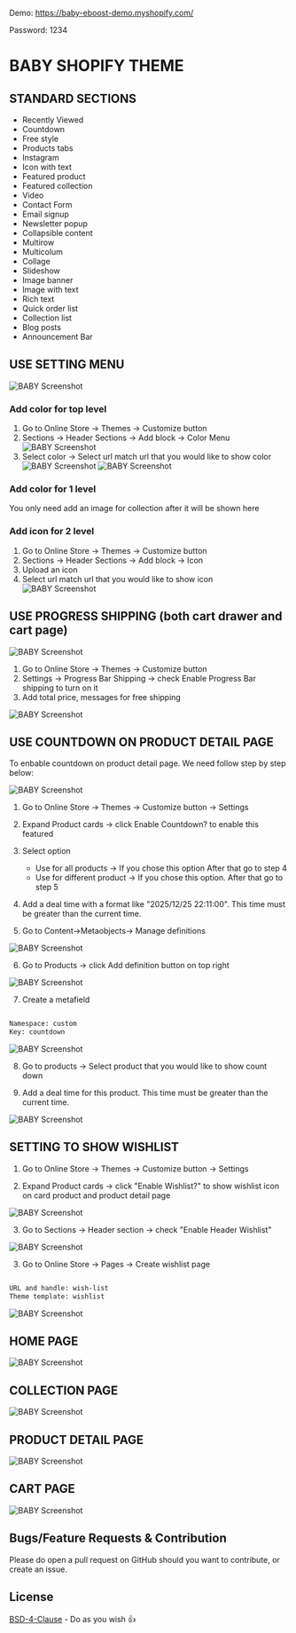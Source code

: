 Demo: https://baby-eboost-demo.myshopify.com/

Password: 1234

# BABY SHOPIFY THEME

## STANDARD SECTIONS

+ Recently Viewed
+ Countdown
+ Free style
+ Products tabs
+ Instagram
+ Icon with text
+ Featured product
+ Featured collection
+ Video
+ Contact Form
+ Email signup
+ Newsletter popup
+ Collapsible content
+ Multirow
+ Multicolum
+ Collage
+ Slideshow
+ Image banner
+ Image with text
+ Rich text
+ Quick order list
+ Collection list
+ Blog posts
+ Announcement Bar

## USE SETTING MENU

![BABY Screenshot](docs/baby-shopify-theme-menu.jpg)


### Add color for top level

1. Go to Online Store -> Themes -> Customize button
2. Sections -> Header  Sections -> Add block -> Color Menu
![BABY Screenshot](docs/Baby-Eboost-Demo-·-Customize-baby-·-Shopify-menu04.png)
3. Select color -> Select url match url that you would like to show color
![BABY Screenshot](docs/Baby-Eboost-Demo-·-Customize-baby-·-Shopify-menu03.png)
![BABY Screenshot](docs/Baby-Eboost-Demo-·-Customize-baby-·-Shopify-menu02.png)


### Add color for 1 level

You only need add an image for collection after it will be shown here

### Add icon for 2 level

1. Go to Online Store -> Themes -> Customize button
2. Sections -> Header  Sections -> Add block -> Icon
3. Upload an icon 
4. Select url match url that you would like to show icon
![BABY Screenshot](docs/Baby-Eboost-Demo-·-Customize-baby-·-Shopify-menu01.png)


## USE PROGRESS SHIPPING (both cart drawer and cart page)

![BABY Screenshot](docs/baby-shopify-theme.jpg)


1. Go to Online Store -> Themes -> Customize button
2. Settings -> Progress Bar Shipping -> check Enable Progress Bar shipping to turn on it
3. Add total price, messages for free shipping

![BABY Screenshot](docs/baby-shopify-theme-progress-config.jpg)


## USE COUNTDOWN ON PRODUCT DETAIL PAGE

To enbable countdown on product detail page. We need follow step by step below:

![BABY Screenshot](docs/baby-shopify-theme-countdown.jpg)


1. Go to Online Store -> Themes -> Customize button -> Settings
2. Expand Product cards -> click Enable Countdown? to enable this featured



3. Select option 
	- Use for all products -> If you chose this option After that go to step 4 
	- Use for different product -> If you chose this option. After that go to step 5
4. Add a deal time with a format like "2025/12/25 22:11:00". This time must be greater than the current time.

5. Go to Content->Metaobjects-> Manage definitions

![BABY Screenshot](docs/Baby-Eboost-Demo-·-Metafield-definitions-·-Shopify.png)

6. Go to Products -> click Add definition button on top right 

![BABY Screenshot](docs/Baby-Eboost-Demo-·-Metafield-definitions-·-Shopify-config.png)

7. Create a metafield

```bash

Namespace: custom
Key: countdown

```
![BABY Screenshot](docs/Baby-Eboost-Demo-·-Product-metafield-definitions-·-Edit-countdown-·-Shopify.png)


8. Go to  products -> Select product that you would like to show count down

9. Add a deal time for this product. This time must be greater than the current time.

![BABY Screenshot](docs/Baby-Eboost-Demo-·-Products-·-Selling-Plans-Ski-Wax-·-Shopify.png)


## SETTING TO SHOW WISHLIST


1. Go to Online Store -> Themes -> Customize button -> Settings

2. Expand Product cards -> click "Enable Wishlist?" to show wishlist icon on card product and product detail page

![BABY Screenshot](docs/baby-shopify-theme-config.jpg)

3. Go to Sections -> Header section -> check "Enable Header Wishlist" 

![BABY Screenshot](docs/Baby-Eboost-Demo-·-Customize-baby-·-Shopify-wishlist-header.png)

3.  Go to Online Store -> Pages -> Create wishlist page

```bash

URL and handle: wish-list
Theme template: wishlist

```

![BABY Screenshot](docs/Baby-Eboost-Demo-·-Wishlist-·-Shopify.png)

## HOME PAGE

![BABY Screenshot](docs/HOME.png)


## COLLECTION PAGE

![BABY Screenshot](docs/PLP.png)

 
##  PRODUCT DETAIL PAGE

 ![BABY Screenshot](docs/PDP.png)


##  CART PAGE

 ![BABY Screenshot](docs/CART.png)

## Bugs/Feature Requests & Contribution

Please do open a pull request on GitHub should you want to contribute, or create an issue.

## License
[BSD-4-Clause](http://directory.fsf.org/wiki/License:BSD_4Clause) - Do as you wish 👍
